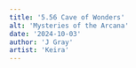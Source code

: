```yaml
---
title: '5.56 Cave of Wonders'
alt: 'Mysteries of the Arcana'
date: '2024-10-03'
author: 'J Gray'
artist: 'Keira'
---
```

